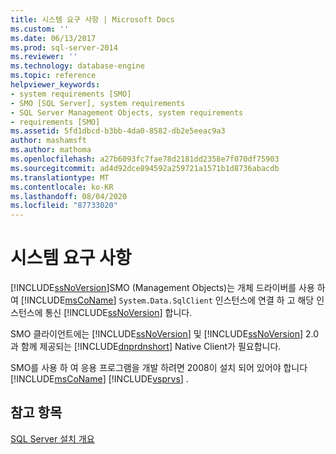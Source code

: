 ```yaml
---
title: 시스템 요구 사항 | Microsoft Docs
ms.custom: ''
ms.date: 06/13/2017
ms.prod: sql-server-2014
ms.reviewer: ''
ms.technology: database-engine
ms.topic: reference
helpviewer_keywords:
- system requirements [SMO]
- SMO [SQL Server], system requirements
- SQL Server Management Objects, system requirements
- requirements [SMO]
ms.assetid: 5fd1dbcd-b3bb-4da0-8582-db2e5eeac9a3
author: mashamsft
ms.author: mathoma
ms.openlocfilehash: a27b6093fc7fae78d2181dd2358e7f070df75903
ms.sourcegitcommit: ad4d92dce894592a259721a1571b1d8736abacdb
ms.translationtype: MT
ms.contentlocale: ko-KR
ms.lasthandoff: 08/04/2020
ms.locfileid: "87733020"
---
```

# <a name="system-requirements"></a>시스템 요구 사항
  [!INCLUDE[ssNoVersion](../../includes/ssnoversion-md.md)]SMO (Management Objects)는 개체 드라이버를 사용 하 여 [!INCLUDE[msCoName](../../includes/msconame-md.md)] `System.Data.SqlClient` 인스턴스에 연결 하 고 해당 인스턴스에 통신 [!INCLUDE[ssNoVersion](../../includes/ssnoversion-md.md)] 합니다.  
  
 SMO 클라이언트에는 [!INCLUDE[ssNoVersion](../../includes/ssnoversion-md.md)] 및 [!INCLUDE[ssNoVersion](../../includes/ssnoversion-md.md)] 2.0과 함께 제공되는 [!INCLUDE[dnprdnshort](../../includes/dnprdnshort-md.md)] Native Client가 필요합니다.  
  
 SMO를 사용 하 여 응용 프로그램을 개발 하려면 2008이 설치 되어 있어야 합니다 [!INCLUDE[msCoName](../../includes/msconame-md.md)] [!INCLUDE[vsprvs](../../includes/vsprvs-md.md)] .  
  
## <a name="see-also"></a>참고 항목  
 [SQL Server 설치 개요](https://technet.microsoft.com/library/bb500438\(v=SQL.105\).aspx)  
  
  
